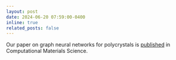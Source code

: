 ```yaml
---
layout: post
date: 2024-06-20 07:59:00-0400
inline: true
related_posts: false
---
```

Our paper on graph neural networks for polycrystals is [published](https://doi.org/10.1016/j.commatsci.2024.113121) in Computational Materials Science. 
